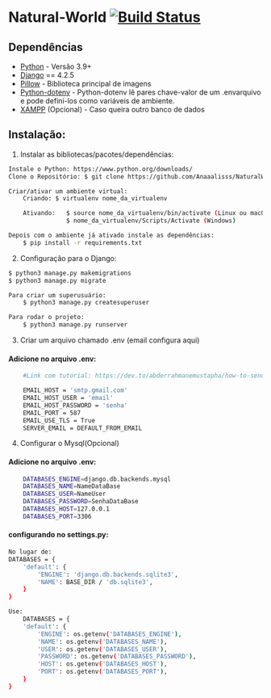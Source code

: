 # Natural-World [![Build Status](https://skillicons.dev/icons?i=github)](https://github.com/klebersonfialhobaleeiro)



## Dependências

- [Python](https://www.python.org/downloads/) - Versão 3.9+
- [Django](http://www.djangoproject.com) == 4.2.5
- [Pillow](https://pypi.org/project/Pillow/) - Biblioteca principal de imagens
- [Python-dotenv](https://pypi.org/project/python-dotenv/) - Python-dotenv lê pares chave-valor de um .envarquivo e pode defini-los como variáveis ​​de ambiente. 
- [XAMPP](https://www.apachefriends.org/pt_br/index.html) (Opcional) - Caso queira outro banco de dados


## Instalação:

1. Instalar as bibliotecas/pacotes/dependências:

```bash
Instale o Python: https://www.python.org/downloads/
Clone o Repositório: $ git clone https://github.com/Anaaalisss/NaturalWorld.git 
```
```bash
Criar/ativar um ambiente virtual: 
    Criando: $ virtualenv nome_da_virtualenv

    Ativando:   $ source nome_da_virtualenv/bin/activate (Linux ou macOS)
                $ nome_da_virtualenv/Scripts/Activate (Windows) 
```

```bash
Depois com o ambiente já ativado instale as dependências:
    $ pip install -r requirements.txt
```

2. Configuração para o Django:

```bash
$ python3 manage.py makemigrations
$ python3 manage.py migrate

Para criar um superusuário:
    $ python3 manage.py createsuperuser

Para rodar o projeto:
    $ python3 manage.py runserver
```
3. Criar um arquivo chamado .env (email configura aqui)
#### Adicione no arquivo .env:
```bash
    #Link com tutorial: https://dev.to/abderrahmanemustapha/how-to-send-email-with-django-and-gmail-in-production-the-right-way-24ab

    EMAIL_HOST = 'smtp.gmail.com'
    EMAIL_HOST_USER = 'email'
    EMAIL_HOST_PASSWORD = 'senha'
    EMAIL_PORT = 587
    EMAIL_USE_TLS = True
    SERVER_EMAIL = DEFAULT_FROM_EMAIL
```

4. Configurar o Mysql(Opcional)

#### Adicione no arquivo .env:
```bash
    DATABASES_ENGINE=django.db.backends.mysql
    DATABASES_NAME=NameDataBase
    DATABASES_USER=NameUser
    DATABASES_PASSWORD=SenhaDataBase
    DATABASES_HOST=127.0.0.1
    DATABASES_PORT=3306
```

#### configurando no settings.py:
```bash
No lugar de: 
DATABASES = {
    'default': {
        'ENGINE': 'django.db.backends.sqlite3',
        'NAME': BASE_DIR / 'db.sqlite3',
    }
}

Use:
    DATABASES = {
    'default': {
        'ENGINE': os.getenv('DATABASES_ENGINE'),
        'NAME': os.getenv('DATABASES_NAME'),
        'USER': os.getenv('DATABASES_USER'),
        'PASSWORD': os.getenv('DATABASES_PASSWORD'),
        'HOST': os.getenv('DATABASES_HOST'),
        'PORT': os.getenv('DATABASES_PORT'),
    }
}
```
